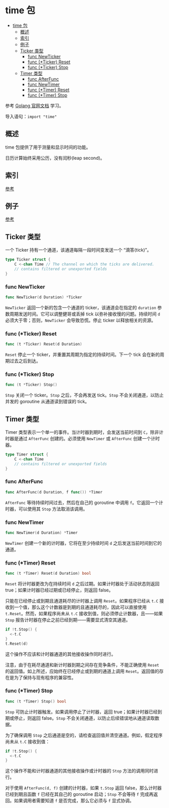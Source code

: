 # time 包

- [time 包](#time-包)
  - [概述](#概述)
  - [索引](#索引)
  - [例子](#例子)
  - [Ticker 类型](#ticker-类型)
    - [func NewTicker](#func-newticker)
    - [func (*Ticker) Reset](#func-ticker-reset)
    - [func (*Ticker) Stop](#func-ticker-stop)
  - [Timer 类型](#timer-类型)
    - [func AfterFunc](#func-afterfunc)
    - [func NewTimer](#func-newtimer)
    - [func (*Timer) Reset](#func-timer-reset)
    - [func (*Timer) Stop](#func-timer-stop)

参考 [Golang 官网文档](https://golang.org/pkg/time/) 学习。

导入语句：`import "time"`

## 概述

time 包提供了用于测量和显示时间的功能。

日历计算始终采用公历，没有闰秒(leap second)。

## 索引

[参考](https://golang.org/pkg/time/#pkg-index)

## 例子

[参考](https://golang.org/pkg/time/#pkg-examples)

## Ticker 类型

一个 Ticker 持有一个通道，该通道每隔一段时间变发送一个 “滴答(tick)”。

```go
type Ticker struct {
    C <-chan Time // The channel on which the ticks are delivered.
    // contains filtered or unexported fields
}
```

### func NewTicker

```go
func NewTicker(d Duration) *Ticker
```

`NewTicker` 返回一个新的包含一个通道的 ticker，该通道会在指定的 `duration` 参数周期发送时间。它可以调整健哥或丢掉 tick 以弥补接收慢的问题。持续时间 `d` 必须大于零；否则，`NewTicker` 会导致恐慌。停止 ticker 以释放相关的资源。

### func (*Ticker) Reset

```go
func (t *Ticker) Reset(d Duration)
```

`Reset` 停止一个 ticker，并重置其周期为指定的持续时间。下一个 tick 会在新的周期过去之后到达。

### func (*Ticker) Stop

```go
func (t *Ticker) Stop()
```

`Stop` 关闭一个 ticker。`Stop` 之后，不会再发送 tick。`Stop` 不会关闭通道，以防止并发的 goroutine 从通道读到错误的 tick。

## Timer 类型

Timer 类型表示一个单一的事件。当计时器到期时，会发送当前时间到 `C`，除非计时器是通过 `AfterFunc` 创建的。必须使用 `NewTimer` 或 `AfterFunc` 创建一个计时器。

```go
type Timer struct {
    C <-chan Time
    // contains filtered or unexported fields
}
```

### func AfterFunc

```go
func AfterFunc(d Duration, f func()) *Timer
```

`AfterFunc` 等待持续时间过去，然后在自己的 goroutine 中调用 `f`。它返回一个计时器，可以使用其 `Stop` 方法取消该调用。

### func NewTimer

```go
func NewTimer(d Duration) *Timer
```

`NewTimer` 创建一个新的计时器，它将在至少持续时间 `d` 之后发送当前时间到它的通道。

### func (*Timer) Reset

```go
func (t *Timer) Reset(d Duration) bool
```

`Reset` 将计时器更改为在持续时间 `d` 之后过期。如果计时器处于活动状态则返回 true；如果计时器已经过期或已经停止，则返回 false。

只能在已经停止或到期且通道耗尽的计时器上调用 `Reset`。如果程序已经从 `t.C` 接收到一个值，那么这个计数器是到期的且通道耗尽的，因此可以直接使用 `t.Reset`。然而，如果程序尚未从 `t.C` 接收到值，则必须停止计数器，且——如果 `Stop` 报告计时器在停止之前已经到期——需要显式清空其通道。

```go
if !t.Stop() {
  <-t.C
}
t.Reset(d)
```

这个操作不应该和计时器通道的其他接收操作同时进行。

注意，由于在耗尽通道和新计时器到期之间存在竞争条件，不能正确使用 `Reset` 的返回值。如上所述，应始终在已经停止或到期的通道上调用 `Reset`。返回值的存在是为了保持与现有程序的兼容性。

### func (*Timer) Stop

```go
func (t *Timer) Stop() bool
```

`Stop` 可防止计时器触发。如果调用停止了计时器，返回 true；如果计时器已经到期或停止，则返回 false。`Stop` 不会关闭通道，以防止后续错误地从通道读取数据。

为了确保调用 `Stop` 之后通道是空的，请检查返回值并清空通道。例如，假定程序尚未从 `t.C` 接收到值：

```go
if !t.Stop() {
  <-t.C
}
```

这个操作不能和计时器通道的其他接收操作或计时器的 `Stop` 方法的调用同时进行。

对于使用 `AfterFunc(d, f)` 创建的计时器，如果 `t.Stop` 返回 false，那么计时器已经到期且函数 `f` 已经在其自己的 goroutine 启动；`Stop` 不会等待 `f` 完成再返回。如果调用者需要知道 `f` 是否完成，那么它必须与 `f` 显式协调。

